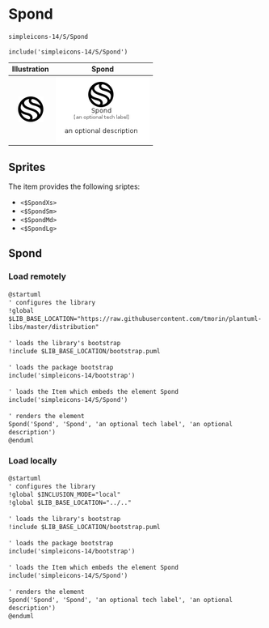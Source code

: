 # Spond


```text
simpleicons-14/S/Spond
```

```text
include('simpleicons-14/S/Spond')
```



| Illustration | Spond |
| :---: | :---: |
| ![illustration for Illustration](../../simpleicons-14/S/Spond.png) | ![illustration for Spond](../../simpleicons-14/S/Spond.Local.png) |



## Sprites
The item provides the following sriptes:

- `<$SpondXs>`
- `<$SpondSm>`
- `<$SpondMd>`
- `<$SpondLg>`





## Spond

### Load remotely
```plantuml
@startuml
' configures the library
!global $LIB_BASE_LOCATION="https://raw.githubusercontent.com/tmorin/plantuml-libs/master/distribution"

' loads the library's bootstrap
!include $LIB_BASE_LOCATION/bootstrap.puml

' loads the package bootstrap
include('simpleicons-14/bootstrap')

' loads the Item which embeds the element Spond
include('simpleicons-14/S/Spond')

' renders the element
Spond('Spond', 'Spond', 'an optional tech label', 'an optional description')
@enduml
```

### Load locally
```plantuml
@startuml
' configures the library
!global $INCLUSION_MODE="local"
!global $LIB_BASE_LOCATION="../.."

' loads the library's bootstrap
!include $LIB_BASE_LOCATION/bootstrap.puml

' loads the package bootstrap
include('simpleicons-14/bootstrap')

' loads the Item which embeds the element Spond
include('simpleicons-14/S/Spond')

' renders the element
Spond('Spond', 'Spond', 'an optional tech label', 'an optional description')
@enduml
```

